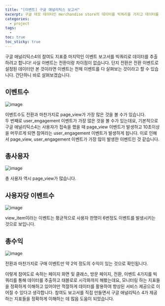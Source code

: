 ```yaml
---
title: "[이벤트] 구글 애널리틱스 보고서"
excerpt: 구글 데모 데이터인 merchandise store의 데이터를 빅쿼리를 가지고 데이터를 추출하고 태블로를 활용 해 구글 애널리틱스 보고서를 만드는 프로젝트
categories:
  - project
tags:
  - 
toc: true
toc_sticky: true
---
```


구글 애널리틱스4의 참여도 지표중 마지막인 이벤트 보고서를 빅쿼리로 데이터를 추출하려고 합니다! 사실 이벤트는 전환이랑 차이점이 없습니다. 단지 전환은 전환 이벤트로 설정된 데이터만 본 것이라면 이벤트는 전체 이벤트를 다 살펴보는 것이라고 할 수 있습니다. 간단하니 바로 살펴보겠습니다.

## 이벤트수

![image](https://github.com/wbin0718/google_analytics_dashboard/assets/104637982/66d94f17-f86b-45b1-b692-0380bb9f94a0)

이벤트수도 전환과 마찬가지로 page_view가 가장 많은 것을 볼 수가 있습니다.   
두 번째로 user_engagement 이벤트가 가장 많은 것을 볼 수가 있는데요, 기본적으로 구글 애널리틱스4는 사용자가 접속을 했을 때 page_view 이벤트가 발생하고 10초이상을 머무르게 되면 참여라는 user_engagement 이벤트가 발생하게 됩니다. 이로 인해서 page_view, user_engagement 이벤트가 가장 많이 발생한 이벤트인 것 같습니다.   

## 총사용자

![image](https://github.com/wbin0718/google_analytics_dashboard/assets/104637982/78b01278-836e-4c05-8087-566d624fc428)

총 사용자 역시 page_view가 많습니다.

## 사용자당 이벤트수

![image](https://github.com/wbin0718/google_analytics_dashboard/assets/104637982/85e8ffa3-f7d3-406a-b740-834ca53eca2e)

view_item이라는 이벤트는 평균적으로 사용자 한명이 6번정도 이벤트를 발생시키는 것으로 보입니다.

## 총수익

![image](https://github.com/wbin0718/google_analytics_dashboard/assets/104637982/b1041afd-4a9a-4107-aded-fcae022fbea0)

전환과 마찬가지로 구매 이벤트만 약 2억 정도의 수익이 있는 것으로 확인됩니다.

이렇게 참여도로 속하는 페이지 화면 및 클래스, 방문 페이지, 전환, 이벤트 4가지를 빅쿼리를 통해 데이터를 추출하고 태블로로 시각화까지 해봤는데요, 모니터링 하는 지표들을 정확하게 이해하고 있어야만 적절하게 데이터를 활용하여 향상된 서비스 제공으로 이어질 수 있다고 생각합니다. 참여도 보고서를 직접 만들면서 구글 애널리틱스 4가 제공하는 지표들을 정확하게 이해하는 데 많음 도움이 되었습니다.




